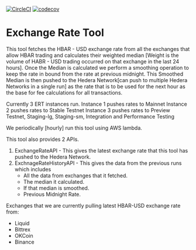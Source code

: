 [![CircleCI](https://circleci.com/gh/swirlds/Exchange-Rate-Tool/tree/master.svg?style=shield&circle-token=6836ac760f65328da0f419c11c155ed2c19fedae)](https://circleci.com/gh/swirlds/Exchange-Rate-Tool/tree/master)
[![codecov]()]()


# Exchange Rate Tool

This tool fetches the HBAR - USD exchange rate from all the exchanges that allow HBAR trading and calculates their weighted median [Weight is the volume of HABR - USD trading occurred on that exchange in the last 24 hours].
Once the Median is calculated we perform a smoothing operation to keep the rate in bound from the rate at previous midnight.
This Smoothed Median is then pushed to the Hedera Network[can push to multiple Hedera Networks in a single run] as the rate that is to be used for the next hour as the base for fee calculations for all transactions.

Currently 3 ERT instances run.
Instance 1 pushes rates to Mainnet
Instance 2 pushes rates to Stable Testnet
Instance 3 pushes rates to Preview Testnet, Staging-lg, Staging-sm, Integration and Performance Testing

We periodically [hourly] run this tool using AWS lambda.

This tool also provides 2 APIs.

1. ExchangeRateAPI - This gives the latest exchange rate that this tool has pushed to the Hedera Network.
2. ExchnageRateHistoryAPI - This gives the data from the previous runs which includes
    * All the data from exchanges that it fetched.
    * The median it calculated.
    * If that median is smoothed.
    * Previous Midnight Rate.


 Exchanges that we are currently pulling latest HBAR-USD exchange rate from:
  * Liquid
  * Bittrex
  * OKCoin
  * Binance
